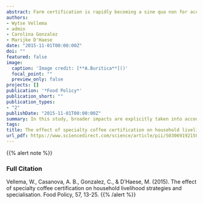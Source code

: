 ```yaml
---
abstract: Farm certification is rapidly becoming a sine qua non for access to specialty coffee markets. At the centre of these changes are smallholder coffee producers, responsible for 80% of global coffee production. Although rural households are known to depend on more than agricultural production alone, the literature on specialty coffee and certification has rather narrowly focused on coffee income and production. In this study, broader impacts are explicitly taken into account. Household income was decomposed into categories corresponding to specific income-generating activities and coffee income was broken down into price, yield and area effects. Results show that coffee certification encourages farmers to specialise in coffee production, increasing coffee income but not total household income, at least not in the short run. The time and effort required to attain the higher coffee income offered by certified production means farmers have to give up other activities. This substitution effect cancels out the income effect, such that there is no increase in total household income. The lack of an effect on total household income suggests the return to the additional labour effort required for certified coffee production is not higher than in other activities, questioning the benefits of certification for small-scale producers.
authors:
- Wytse Vellema
- admin
- Carolina Gonzalez
- Marijke D'Haese
date: "2015-11-01T00:00:00Z"
doi: ""
featured: false
image:
  caption: 'Image credit: [**A.Buritica**]()'
  focal_point: ""
  preview_only: false
projects: []
publication: '*Food Policy*'
publication_short: ""
publication_types: 
- "2"
publishDate: "2015-11-01T00:00:00Z"
summary: In this study, broader impacts are explicitly taken into account. Household income was decomposed into categories corresponding to specific income-generating activities and coffee income was broken down into price, yield and area effects. Results show that coffee certification encourages farmers to specialise in coffee production, increasing coffee income but not total household income, at least not in the short run.
tags: 
title: The effect of specialty coffee certification on household livelihood strategies and specialisation
url_pdf: https://www.sciencedirect.com/science/article/pii/S0306919215000810?casa_token=YEJUu72LUk0AAAAA:I3Afni5mqjYmieARu0iEbvtE0A9uoWv_7LnFOB-UnOodb1msDes0fRZV2u6gB--ycYJFkcNXfy0
---
```


{{% alert note %}}
### Full Citation
Vellema, W., Casanova, A. B., Gonzalez, C., & D’Haese, M. (2015). The effect of specialty coffee certification on household livelihood strategies and specialisation. Food Policy, 57, 13-25.
{{% /alert %}}

